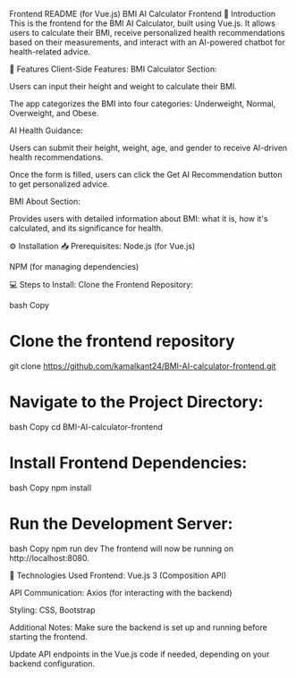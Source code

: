 Frontend README (for Vue.js)
BMI AI Calculator Frontend
📝 Introduction
This is the frontend for the BMI AI Calculator, built using Vue.js. It allows users to calculate their BMI, receive personalized health recommendations based on their measurements, and interact with an AI-powered chatbot for health-related advice.

🌟 Features
Client-Side Features:
BMI Calculator Section:

Users can input their height and weight to calculate their BMI.

The app categorizes the BMI into four categories: Underweight, Normal, Overweight, and Obese.

AI Health Guidance:

Users can submit their height, weight, age, and gender to receive AI-driven health recommendations.

Once the form is filled, users can click the Get AI Recommendation button to get personalized advice.

BMI About Section:

Provides users with detailed information about BMI: what it is, how it's calculated, and its significance for health.

⚙️ Installation
📥 Prerequisites:
Node.js (for Vue.js)

NPM (for managing dependencies)

💻 Steps to Install:
Clone the Frontend Repository:

bash
Copy
# Clone the frontend repository
git clone https://github.com/kamalkant24/BMI-AI-calculator-frontend.git

# Navigate to the Project Directory:

bash
Copy
cd BMI-AI-calculator-frontend
# Install Frontend Dependencies:

bash
Copy
npm install
# Run the Development Server:

bash
Copy
npm run dev
The frontend will now be running on http://localhost:8080.

📌 Technologies Used
Frontend: Vue.js 3 (Composition API)

API Communication: Axios (for interacting with the backend)

Styling: CSS, Bootstrap

Additional Notes:
Make sure the backend is set up and running before starting the frontend.

Update API endpoints in the Vue.js code if needed, depending on your backend configuration.


